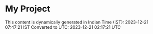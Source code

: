 # My Project

This content is dynamically generated in Indian Time (IST): 2023-12-21 07:47:21 IST
Converted to UTC: 2023-12-21 02:17:21 UTC
